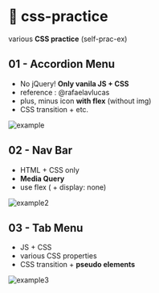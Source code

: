 # 📖 css-practice
various **CSS practice** (self-prac-ex)

## 01 - Accordion Menu
- No jQuery! **Only vanila JS + CSS**
- reference : @rafaelavlucas
- plus, minus icon **with flex** (without img)
- CSS transition + etc.

![example](https://user-images.githubusercontent.com/89119982/157574514-45e8a034-54e3-44d3-a8cb-3a665d64503f.gif)


## 02 - Nav Bar

- HTML + CSS only
- **Media Query**
- use flex ( + display: none)

![example2](https://user-images.githubusercontent.com/89119982/157808107-91b8261c-66e9-4825-8ec8-23959bca7f07.gif)


## 03 - Tab Menu

- JS + CSS 
- various CSS properties
- CSS transition + **pseudo elements**

![example3](https://user-images.githubusercontent.com/89119982/157808495-dd910267-e58b-4228-b607-fbb067e97f69.gif)
